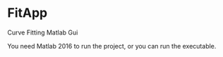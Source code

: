 # FitApp
Curve Fitting Matlab Gui

You need Matlab 2016 to run the project, or you can run the executable.